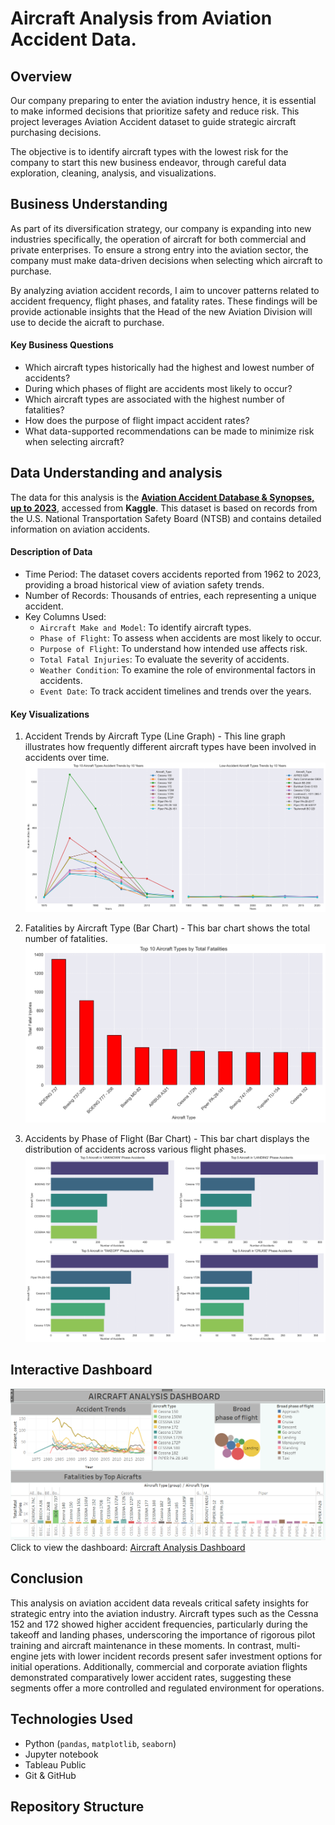 # Aircraft Analysis from Aviation Accident Data.

## Overview
Our company preparing to enter the aviation industry hence, it is essential to make informed decisions that prioritize safety and reduce risk. This project leverages Aviation Accident dataset  to guide strategic aircraft purchasing decisions.

The objective is to identify aircraft types with the lowest risk for the company to start this new business endeavor, through careful data exploration, cleaning, analysis, and visualizations.

## Business Understanding
As part of its diversification strategy, our company is expanding into new industries specifically, the operation of aircraft for both commercial and private enterprises. To ensure a strong  entry into the aviation sector, the company must make data-driven decisions when selecting which aircraft to purchase.

By analyzing aviation accident records, I aim to uncover patterns related to accident frequency, flight phases, and fatality rates. These findings will be provide actionable insights that the Head of the new Aviation Division will use to decide the aicraft to purchase.

#### Key Business Questions
 - Which aircraft types historically had the highest and lowest number of accidents?
 - During which phases of flight are accidents most likely to occur?
 - Which aircraft types are associated with the highest number of fatalities?
 - How does the purpose of flight impact accident rates?
 - What data-supported recommendations can be made to minimize risk when selecting aircraft?

 ## Data Understanding and analysis
 The data for this analysis is the [**Aviation Accident Database & Synopses, up to 2023**](https://www.kaggle.com/datasets/khsamaha/aviation-accident-database-synopses), accessed from **Kaggle**. This dataset is based on records from the U.S. National Transportation Safety Board (NTSB) and contains detailed information on aviation accidents.

#### Description of Data
 - Time Period: The dataset covers accidents reported from 1962 to 2023, providing a broad historical view of aviation safety trends.
 - Number of Records: Thousands of entries, each representing a unique accident.
 - Key Columns Used:
    - `Aircraft Make and Model`: To identify aircraft types.
    - `Phase of Flight`: To assess when accidents are most likely to occur.
    - `Purpose of Flight`: To understand how intended use affects risk.
    - `Total Fatal Injuries`: To evaluate the severity of accidents.
    - `Weather Condition`: To examine the role of environmental factors in accidents.
    - `Event Date`: To track accident timelines and trends over the years.

#### Key Visualizations
   1. Accident Trends by Aircraft Type (Line Graph) - 
This line graph illustrates how frequently different aircraft types have been involved in accidents over time.
![Accident Trends](Images/Trends.png)

   2. Fatalities by Aircraft Type (Bar Chart) - 
This bar chart shows the total number of fatalities.
![Fatalities](Images/Fatalities.png)

   3. Accidents by Phase of Flight (Bar Chart) - 
This bar chart displays the distribution of accidents across various flight phases.
![Flight phase](Images/Flight_phase.png)



## Interactive Dashboard
![Dashboard](Images/Aircraft_trends.png)
Click to view the dashboard: [Aircraft Analysis Dashboard](https://public.tableau.com/views/AicraftAnalysisproject/AicraftAnalysisdashboard?:language=en-US&:sid=&:redirect=auth&:display_count=n&:origin=viz_share_link)

## Conclusion
This analysis on aviation accident data reveals critical safety insights for strategic entry into the aviation industry. Aircraft types such as the Cessna 152 and 172 showed higher accident frequencies, particularly during the takeoff and landing phases, underscoring the importance of rigorous pilot training and aircraft maintenance in these moments. In contrast, multi-engine jets with lower incident records present safer investment options for initial operations.
Additionally, commercial and corporate aviation flights demonstrated comparatively lower accident rates, suggesting these segments offer a more controlled and regulated environment for operations. 


## Technologies Used
- Python (`pandas`, `matplotlib`, `seaborn`)
- Jupyter notebook
- Tableau Public
- Git & GitHub

## Repository Structure
